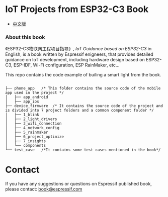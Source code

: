
# IoT Projects from ESP32-C3 Book
* [中文版](README_cn.md)

### About this book

《ESP32-C3物联网工程项目指导》, _IoT Guidance based on ESP32-C3_ in English, is a book written by Espressif enigneers, that provides detailed guidance on IoT development, including hardware design based on ESP32-C3, ESP-IDF, Wi-Fi configuration, ESP RainMaker, etc...

This repo contains the code example of builing a smart light from the book.

```

├── phone_app   /* This folder contains the source code of the mobile app used in the project */ 
│   ├── app_android
│   ├── app_ios
├── device_firmware  /* It contains the source code of the project and is divided into 7 project folders and a common component folder */
│   ├── 1_blink
│   ├── 2_light_drivers
│   ├── 3_wifi_connection
│   ├── 4_network_config
│   ├── 5_rainmaker
│   ├── 6_project_optimize
│   ├── 7_insights
│   └── components
└── test_case   /*It contains some test cases mentioned in the book*/
```

# Contact

If you have any suggestions or questions on Espressif published book, please contact: book@espressif.com
